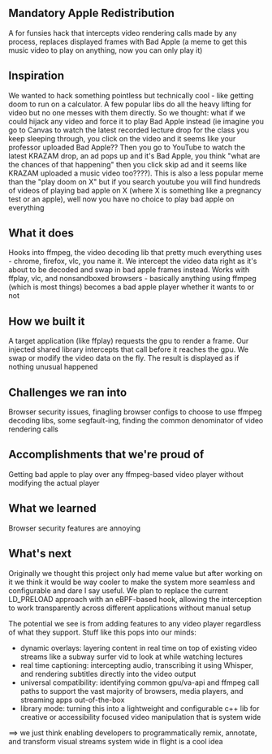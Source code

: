 ## Mandatory Apple Redistribution 

A for funsies hack that intercepts video rendering calls made by any process, replaces displayed frames with Bad Apple (a meme to get this music video to play on anything, now you can only play it)

## Inspiration
We wanted to hack something pointless but technically cool - like getting doom to run on a calculator. A few popular libs do all the heavy lifting for video but no one messes with them directly. So we thought: what if we could hijack any video and force it to play Bad Apple instead (ie imagine you go to Canvas to watch the latest recorded lecture drop for the class you keep sleeping through, you click on the video and it seems like your professor uploaded Bad Apple?? Then you go to YouTube to watch the latest KRAZAM drop, an ad pops up and it's Bad Apple, you think "what are the chances of that happening" then you click skip ad and it seems like KRAZAM uploaded a music video too????). This is also a less popular meme than the "play doom on X" but if you search youtube you will find hundreds of videos of playing bad apple on X (where X is something like a pregnancy test or an apple), well now you have no choice to play bad apple on everything

## What it does
Hooks into ffmpeg, the video decoding lib that pretty much everything uses - chrome, firefox, vlc, you name it. We intercept the video data right as it's about to be decoded and swap in bad apple frames instead. Works with ffplay, vlc, and nonsandboxed browsers - basically anything using ffmpeg (which is most things) becomes a bad apple player whether it wants to or not

## How we built it
A target application (like ffplay) requests the gpu to render a frame. Our injected shared library intercepts that call before it reaches the gpu. We swap or modify the video data on the fly. The result is displayed as if nothing unusual happened

## Challenges we ran into
Browser security issues, finagling browser configs to choose to use ffmpeg decoding libs, some segfault-ing, finding the common denominator of video rendering calls 

## Accomplishments that we're proud of
Getting bad apple to play over any ffmpeg-based video player without modifying the actual player

## What we learned
Browser security features are annoying

## What's next
Originally we thought this project only had meme value but after working on it we think it would be way cooler to make the system more seamless and configurable and dare I say useful. We plan to replace the current LD_PRELOAD approach with an eBPF-based hook, allowing the interception to work transparently across different applications without manual setup
 
The potential we see is from adding features to any video player regardless of what they support. Stuff like this pops into our minds: 
- dynamic overlays: layering content in real time on top of existing video streams like a subway surfer vid to look at while watching lectures
- real time captioning: intercepting audio, transcribing it using Whisper, and rendering subtitles directly into the video output
- universal compatibility: identifying common gpu/va-api and ffmpeg call paths to support the vast majority of browsers, media players, and streaming apps out-of-the-box
- library mode: turning this into a lightweight and configurable c++ lib for creative or accessibility focused video manipulation that is system wide

==> we just think enabling developers to programmatically remix, annotate, and transform visual streams system wide in flight is a cool idea
